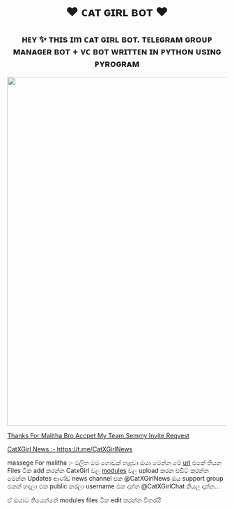 <h1 align="center"> 
    ❤️  ᴄᴀᴛ ɢɪʀʟ ʙᴏᴛ  ❤️
</h1>
 <h2 align="center"> 
    ʜᴇʏ ✨ ᴛʜɪs ɪm ᴄᴀᴛ ɢɪʀʟ ʙᴏᴛ. ᴛᴇʟᴇɢʀᴀᴍ ɢʀᴏᴜᴘ ᴍᴀɴᴀɢᴇʀ ʙᴏᴛ + ᴠᴄ ʙᴏᴛ ᴡʀɪᴛᴛᴇɴ ɪɴ ᴘʏᴛʜᴏɴ ᴜsɪɴɢ ᴘʏʀᴏɢʀᴀᴍ
</h2>
<p align="center"><a href="https://github.com/RishBropromax/Cat-Girl-Bot"><img src="https://telegra.ph/file/e92d6e9307c341661a50a.jpg"width="600" height="800"</a></p>
 

Thanks For Malitha Bro Accpet My Team Semmy Invite Reqvest 

CatXGirl News  :-  https://t.me/CatXGirlNews



massege For malitha :-    මලිත මම ගොඩක් හැදුවා ඔයා මෙන්න මේ [url](https://github.com/AnonymousR1025/FallenRobot/tree/master/FallenRobot/modules) එකේ තියන Files ටික add කරන්න CatxGirl වල [modules](https://github.com/RishBropromax/Cat-Girl-Bot/tree/main/CatXGirl/modules) වල upload කරන එඩිට් කරන්න මෙන්න Updates ආණ්ඩ news channel එක  @CatXGirlNews ඔය support group එකක් හදලා එක public කරලා username එක දාන්න @CatXGirlChat කියල දාන්න...

ඒ ඔයාට තියෙන්නේ modules files ටික edit කරන්න විතරයි 


